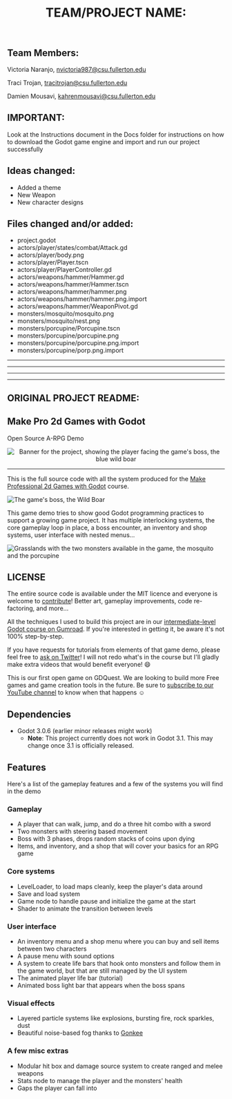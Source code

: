 <h1 align="center">
  TEAM/PROJECT NAME:</br>
  </br>
  </h1>
  
  ## Team Members: ##
  Victoria Naranjo, nvictoria987@csu.fullerton.edu
  
  Traci Trojan, tracitrojan@csu.fullerton.edu
  
  Damien Mousavi, kahrenmousavi@csu.fullerton.edu


  ## IMPORTANT: ##
  Look at the Instructions document in the Docs folder for instructions on how to download the Godot game engine and import and run our project successfully


  ## Ideas changed: ##
  - Added a theme
  - New Weapon
  - New character designs


  ## Files changed and/or added: ##
  - project.godot
  - actors/player/states/combat/Attack.gd
  - actors/player/body.png
  - actors/player/Player.tscn
  - actors/player/PlayerController.gd
  - actors/weapons/hammer/Hammer.gd
  - actors/weapons/hammer/Hammer.tscn
  - actors/weapons/hammer/hammer.png
  - actors/weapons/hammer/hammer.png.import
  - actors/weapons/hammer/WeaponPivot.gd
  - monsters/mosquito/mosquito.png
  - monsters/mosquito/nest.png
  - monsters/porcupine/Porcupine.tscn
  - monsters/porcupine/porcupine.png
  - monsters/porcupine/porcupine.png.import
  - monsters/porcupine/porp.png.import
  
  <hr>
  <hr>
  <hr> 
  <hr>
  
  
  ## ORIGINAL PROJECT README: ##

  ## Make Pro 2d Games with Godot ##
  Open Source A-RPG Demo

<p align='center'>
  <img src="https://i.imgur.com/zW56qs0.png" alt="Banner for the project, showing the player facing the game's boss, the blue wild boar" />
</p>

<hr>

This is the full source code with all the system produced for the [Make Professional 2d Games with Godot](https://gumroad.com/l/godot-tutorial-make-professional-2d-games) course.

![The game's boss, the Wild Boar](https://i.imgur.com/Bt57gQH.png)

This game demo tries to show good Godot programming practices to support a growing game project. It has multiple interlocking systems, the core gameplay loop in place, a boss encounter, an inventory and shop systems, user interface with nested menus...

![Grasslands with the two monsters available in the game, the mosquito and the porcupine](https://i.imgur.com/OPg5QEn.png)

## LICENSE ##

The entire source code is available under the MIT licence and everyone is welcome to [contribute](https://github.com/GDquest/make-pro-2d-games-with-godot/issues/)! Better art, gameplay improvements, code re-factoring, and more…

All the techniques I used to build this project are in our [intermediate-level Godot course on Gumroad](https://gumroad.com/gdquest). If you're interested in getting it, be aware it's not 100% step-by-step.

If you have requests for tutorials from elements of that game demo, please feel free to [ask on Twitter](https://twitter.com/NathanGDquest)! I will not redo what's in the course but I'll gladly make extra videos that would benefit everyone! 😄

This is our first open game on GDQuest. We are looking to build more Free games and game creation tools in the future. Be sure to [subscribe to our YouTube channel](http://youtube.com/c/gdquest) to know when that happens ☺

## Dependencies ##

- Godot 3.0.6 (earlier minor releases might work)
  - __Note__: This project currently does not work in Godot 3.1. This may change once 3.1 is officially released.

## Features ##

Here's a list of the gameplay features and a few of the systems you will find in the demo

### Gameplay ###

- A player that can walk, jump, and do a three hit combo with a sword
- Two monsters with steering based movement
- Boss with 3 phases, drops random stacks of coins upon dying
- Items, and inventory, and a shop that will cover your basics for an RPG game

### Core systems ###

- LevelLoader, to load maps cleanly, keep the player's data around
- Save and load system
- Game node to handle pause and initialize the game at the start
- Shader to animate the transition between levels

### User interface ###

- An inventory menu and a shop menu where you can buy and sell items between two characters
- A pause menu with sound options
- A system to create life bars that hook onto monsters and follow them in the game world, but that are still managed by the UI system
- The animated player life bar (tutorial)
- Animated boss light bar that appears when the boss spans

### Visual effects ###

- Layered particle systems like explosions, bursting fire, rock sparkles, dust
- Beautiful noise-based fog thanks to [Gonkee](https://github.com/Gonkee/Gonkee-Fog-Shader)

### A few misc extras

- Modular hit box and damage source system to create ranged and melee weapons
- Stats node to manage the player and the monsters' health
- Gaps the player can fall into
